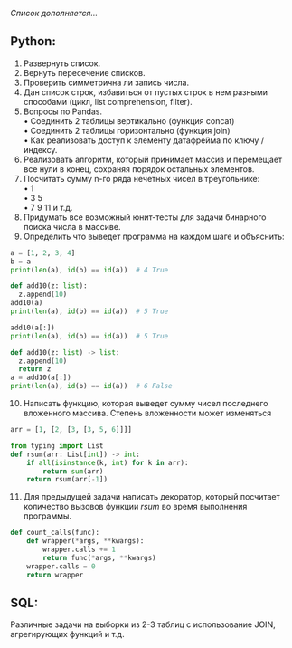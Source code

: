 *Список дополняется...*
## Python:
1.	Развернуть список. 
2.	Вернуть пересечение списков.
3.	Проверить симметрична ли запись числа.
4.	Дан список строк, избавиться от пустых строк в нем разными способами (цикл, list comprehension, filter).
5.	Вопросы по Pandas.  
•	Соединить 2 таблицы вертикально (функция concat)  
•	Соединить 2 таблицы горизонтально (функция join)  
•	Как реализовать доступ к элементу датафрейма по ключу / индексу.  
6.	Реализовать алгоритм, который принимает массив и перемещает все нули в конец, сохраняя порядок остальных элементов.
7.	Посчитать сумму n-го ряда нечетных чисел в треугольнике:  
•	1  
•	3 5  
•	7 9 11  и т.д.  
8. Придумать все возможный юнит-тесты для задачи бинарного поиска числа в массиве.
9. Определить что выведет программа на каждом шаге и объяснить:
```python
a = [1, 2, 3, 4]
b = a
print(len(a), id(b) == id(a))  # 4 True

def add10(z: list):
  z.append(10)
add10(a)
print(len(a), id(b) == id(a))  # 5 True

add10(a[:])
print(len(a), id(b) == id(a))  # 5 True

def add10(z: list) -> list:
  z.append(10)
  return z
a = add10(a[:])
print(len(a), id(b) == id(a))  # 6 False  
```
10. Написать функцию, которая выведет сумму чисел последнего вложенного массива. Степень вложенности может изменяться
```python
arr = [1, [2, [3, [3, 5, 6]]]]

from typing import List
def rsum(arr: List[int]) -> int:
    if all(isinstance(k, int) for k in arr):
        return sum(arr)
    return rsum(arr[-1])
```
11. Для предыдущей задачи написать декоратор, который посчитает количество вызовов функции *rsum* во время выполнения программы.
```python
def count_calls(func):
    def wrapper(*args, **kwargs):
        wrapper.calls += 1
        return func(*args, **kwargs)
    wrapper.calls = 0
    return wrapper
 ```
## SQL:
Различные задачи на выборки из 2-3 таблиц с использование JOIN, агрегирующих функций и т.д.
